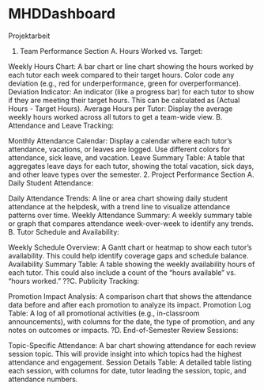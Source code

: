 # MHDDashboard
Projektarbeit
1. Team Performance Section
A. Hours Worked vs. Target:

Weekly Hours Chart: A bar chart or line chart showing the hours worked by each tutor each week compared to their target hours. Color code any deviation (e.g., red for underperformance, green for overperformance).
Deviation Indicator: An indicator (like a progress bar) for each tutor to show if they are meeting their target hours. This can be calculated as (Actual Hours - Target Hours).
Average Hours per Tutor: Display the average weekly hours worked across all tutors to get a team-wide view.
B. Attendance and Leave Tracking:

Monthly Attendance Calendar: Display a calendar where each tutor’s attendance, vacations, or leaves are logged. Use different colors for attendance, sick leave, and vacation.
Leave Summary Table: A table that aggregates leave days for each tutor, showing the total vacation, sick days, and other leave types over the semester.
2. Project Performance Section
A. Daily Student Attendance:

Daily Attendance Trends: A line or area chart showing daily student attendance at the helpdesk, with a trend line to visualize attendance patterns over time.
Weekly Attendance Summary: A weekly summary table or graph that compares attendance week-over-week to identify any trends.
B. Tutor Schedule and Availability:

Weekly Schedule Overview: A Gantt chart or heatmap to show each tutor’s availability. This could help identify coverage gaps and schedule balance.
Availability Summary Table: A table showing the weekly availability hours of each tutor. This could also include a count of the “hours available” vs. “hours worked.”
??C. Publicity Tracking:

Promotion Impact Analysis: A comparison chart that shows the attendance data before and after each promotion to analyze its impact.
Promotion Log Table: A log of all promotional activities (e.g., in-classroom announcements), with columns for the date, the type of promotion, and any notes on outcomes or impacts.
?D. End-of-Semester Review Sessions:

Topic-Specific Attendance: A bar chart showing attendance for each review session topic. This will provide insight into which topics had the highest attendance and engagement.
Session Details Table: A detailed table listing each session, with columns for date, tutor leading the session, topic, and attendance numbers.
